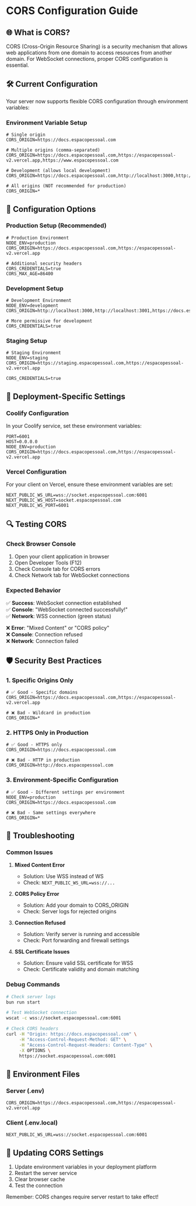 # CORS Configuration Guide

## 🌐 What is CORS?

CORS (Cross-Origin Resource Sharing) is a security mechanism that allows web applications from one domain to access resources from another domain. For WebSocket connections, proper CORS configuration is essential.

## 🛠️ Current Configuration

Your server now supports flexible CORS configuration through environment variables:

### Environment Variable Setup

```env
# Single origin
CORS_ORIGIN=https://docs.espacopessoal.com

# Multiple origins (comma-separated)
CORS_ORIGIN=https://docs.espacopessoal.com,https://espacopessoal-v2.vercel.app,https://www.espacopessoal.com

# Development (allows local development)
CORS_ORIGIN=https://docs.espacopessoal.com,http://localhost:3000,http://localhost:3001

# All origins (NOT recommended for production)
CORS_ORIGIN=*
```

## 🔧 Configuration Options

### Production Setup (Recommended)

```env
# Production Environment
NODE_ENV=production
CORS_ORIGIN=https://docs.espacopessoal.com,https://espacopessoal-v2.vercel.app

# Additional security headers
CORS_CREDENTIALS=true
CORS_MAX_AGE=86400
```

### Development Setup

```env
# Development Environment
NODE_ENV=development
CORS_ORIGIN=http://localhost:3000,http://localhost:3001,https://docs.espacopessoal.com

# More permissive for development
CORS_CREDENTIALS=true
```

### Staging Setup

```env
# Staging Environment
NODE_ENV=staging
CORS_ORIGIN=https://staging.espacopessoal.com,https://espacopessoal-v2.vercel.app

CORS_CREDENTIALS=true
```

## 🚀 Deployment-Specific Settings

### Coolify Configuration

In your Coolify service, set these environment variables:

```env
PORT=6001
HOST=0.0.0.0
NODE_ENV=production
CORS_ORIGIN=https://docs.espacopessoal.com,https://espacopessoal-v2.vercel.app
```

### Vercel Configuration

For your client on Vercel, ensure these environment variables are set:

```env
NEXT_PUBLIC_WS_URL=wss://socket.espacopessoal.com:6001
NEXT_PUBLIC_WS_HOST=socket.espacopessoal.com
NEXT_PUBLIC_WS_PORT=6001
```

## 🔍 Testing CORS

### Check Browser Console

1. Open your client application in browser
2. Open Developer Tools (F12)
3. Check Console tab for CORS errors
4. Check Network tab for WebSocket connections

### Expected Behavior

✅ **Success**: WebSocket connection established  
✅ **Console**: "WebSocket connected successfully!"  
✅ **Network**: WSS connection (green status)  

❌ **Error**: "Mixed Content" or "CORS policy"  
❌ **Console**: Connection refused  
❌ **Network**: Connection failed  

## 🛡️ Security Best Practices

### 1. Specific Origins Only

```env
# ✅ Good - Specific domains
CORS_ORIGIN=https://docs.espacopessoal.com,https://espacopessoal-v2.vercel.app

# ❌ Bad - Wildcard in production
CORS_ORIGIN=*
```

### 2. HTTPS Only in Production

```env
# ✅ Good - HTTPS only
CORS_ORIGIN=https://docs.espacopessoal.com

# ❌ Bad - HTTP in production
CORS_ORIGIN=http://docs.espacopessoal.com
```

### 3. Environment-Specific Configuration

```env
# ✅ Good - Different settings per environment
NODE_ENV=production
CORS_ORIGIN=https://docs.espacopessoal.com

# ❌ Bad - Same settings everywhere
CORS_ORIGIN=*
```

## 🐛 Troubleshooting

### Common Issues

1. **Mixed Content Error**
   - Solution: Use WSS instead of WS
   - Check: `NEXT_PUBLIC_WS_URL=wss://...`

2. **CORS Policy Error**
   - Solution: Add your domain to CORS_ORIGIN
   - Check: Server logs for rejected origins

3. **Connection Refused**
   - Solution: Verify server is running and accessible
   - Check: Port forwarding and firewall settings

4. **SSL Certificate Issues**
   - Solution: Ensure valid SSL certificate for WSS
   - Check: Certificate validity and domain matching

### Debug Commands

```bash
# Check server logs
bun run start

# Test WebSocket connection
wscat -c wss://socket.espacopessoal.com:6001

# Check CORS headers
curl -H "Origin: https://docs.espacopessoal.com" \
     -H "Access-Control-Request-Method: GET" \
     -H "Access-Control-Request-Headers: Content-Type" \
     -X OPTIONS \
     https://socket.espacopessoal.com:6001
```

## 📝 Environment Files

### Server (.env)
```env
CORS_ORIGIN=https://docs.espacopessoal.com,https://espacopessoal-v2.vercel.app
```

### Client (.env.local)
```env
NEXT_PUBLIC_WS_URL=wss://socket.espacopessoal.com:6001
```

## 🔄 Updating CORS Settings

1. Update environment variables in your deployment platform
2. Restart the server service
3. Clear browser cache
4. Test the connection

Remember: CORS changes require server restart to take effect! 